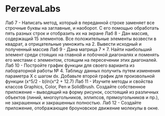 # PerzevaLabs
Лаб 7 - 
    Написать метод, который в переданной строке заменяет все строчные
    буквы на заглавные, и наоборот. С его помощью обработать пять разных
    строк и отобразить их на экране
Лаб 8 - 
    Дан массив, содержащий 15 элементов. Все положительные элементы
    возвести в квадрат, а отрицательные умножить на 2. Вывести
    исходный и полученный массив
Лаб 9 - 
    Дана матрица 7 × 7. Найти наибольший элемент среди стоящих
    на главной и побочной диагоналях и поменять его местами с
    элементом, стоящим на пересечении этих диагоналей.
Лаб 10 - 
    Постройте график функции для своего варианта из лабораторной
    работы № 4. Таблицу данных получить путем изменения параметра X с
    шагом dx. Добавьте второй график для произвольной функции
    (x^5/2 - b)ln(x^2 + 12.7)
Лаб 11 - 
    Изучите методы и свойства классов Graphics, Color, Pen и SolidBrush.
    Создайте собственное приложение – выводящий на форму рисунок,
    состоящий из различных объектов (линий, многоугольников, эллипсов,
    прямоугольников и пр.), не закрашенных и закрашенных полностью. 
Лаб 12 -
    Создайте приложение, отображающее броуновское движение
    молекулы в окне. 
